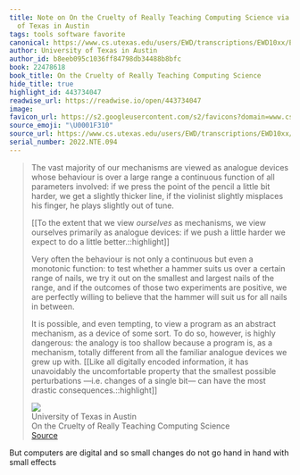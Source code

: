 ```yaml
---
title: Note on On the Cruelty of Really Teaching Computing Science via University
  of Texas in Austin
tags: tools software favorite
canonical: https://www.cs.utexas.edu/users/EWD/transcriptions/EWD10xx/EWD1036.html#
author: University of Texas in Austin
author_id: b8eeb095c1036ff84798db34488b8bfc
book: 22478618
book_title: On the Cruelty of Really Teaching Computing Science
hide_title: true
highlight_id: 443734047
readwise_url: https://readwise.io/open/443734047
image:
favicon_url: https://s2.googleusercontent.com/s2/favicons?domain=www.cs.utexas.edu
source_emoji: "\U0001F310"
source_url: https://www.cs.utexas.edu/users/EWD/transcriptions/EWD10xx/EWD1036.html#:~:text=The%20vast%20majority,most%20drastic%20consequences.%3A%3Ahighlight
serial_number: 2022.NTE.094
---
```

> The vast majority of our mechanisms are viewed as analogue devices whose behaviour is over a large range a continuous function of all parameters involved: if we press the point of the pencil a little bit harder, we get a slightly thicker line, if the violinist slightly misplaces his finger, he plays slightly out of tune.
> 
> [[To the extent that we view _ourselves_ as mechanisms, we view ourselves primarily as analogue devices: if we push a little harder we expect to do a little better.::highlight]]
> 
> Very often the behaviour is not only a continuous but even a monotonic function: to test whether a hammer suits us over a certain range of nails, we try it out on the smallest and largest nails of the range, and if the outcomes of those two experiments are positive, we are perfectly willing to believe that the hammer will suit us for all nails in between.
> 
> It is possible, and even tempting, to view a program as an abstract mechanism, as a device of some sort. To do so, however, is highly dangerous: the analogy is too shallow because a program is, as a mechanism, totally different from all the familiar analogue devices we grew up with. [[Like all digitally encoded information, it has unavoidably the uncomfortable property that the smallest possible perturbations —i.e. changes of a single bit— can have the most drastic consequences.::highlight]]
> <div class="quoteback-footer"><div class="quoteback-avatar"><img class="mini-favicon" src="https://s2.googleusercontent.com/s2/favicons?domain=www.cs.utexas.edu"></div><div class="quoteback-metadata"><div class="metadata-inner"><span style="display:none">FROM:</span><div aria-label="University of Texas in Austin" class="quoteback-author"> University of Texas in Austin</div><div aria-label="On the Cruelty of Really Teaching Computing Science" class="quoteback-title"> On the Cruelty of Really Teaching Computing Science</div></div></div><div class="quoteback-backlink"><a target="_blank" aria-label="go to the full text of this quotation" rel="noopener" href="https://www.cs.utexas.edu/users/EWD/transcriptions/EWD10xx/EWD1036.html#:~:text=The%20vast%20majority,most%20drastic%20consequences.%3A%3Ahighlight" class="quoteback-arrow"> Source</a></div></div>

But computers are digital and so small changes do not go hand in hand with small effects
